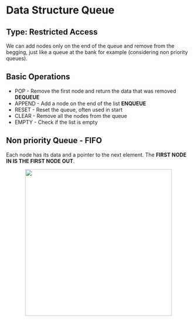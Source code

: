 # Data Structure Queue

## Type: Restricted Access
We can add nodes only on the end of the queue and remove from the begging, just like a queue at the bank for example (considering non priority queues).

## Basic Operations
- POP - Remove the first node and return the data that was removed **DEQUEUE**
- APPEND - Add a node on the end of the list **ENQUEUE**
- RESET - Reset the queue, often used in start
- CLEAR - Remove all the nodes from the queue
- EMPTY - Check if the list is empty

## Non priority Queue - FIFO
Each node has its data and a pointer to the next element. The **FIRST NODE IN IS THE FIRST NODE OUT**.

<p align="center"><img src="https://miro.medium.com/max/1000/1*wN83zdV3arHyUl5GQXxRfw.jpeg" width="400px"/></p>